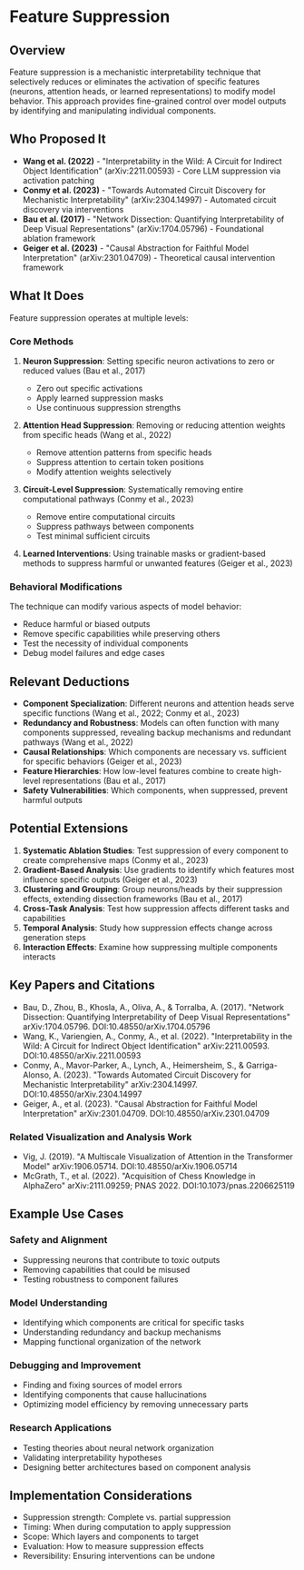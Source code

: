 # Feature Suppression

## Overview
Feature suppression is a mechanistic interpretability technique that selectively reduces or eliminates the activation of specific features (neurons, attention heads, or learned representations) to modify model behavior. This approach provides fine-grained control over model outputs by identifying and manipulating individual components.

## Who Proposed It
- **Wang et al. (2022)** - "Interpretability in the Wild: A Circuit for Indirect Object Identification" (arXiv:2211.00593) - Core LLM suppression via activation patching
- **Conmy et al. (2023)** - "Towards Automated Circuit Discovery for Mechanistic Interpretability" (arXiv:2304.14997) - Automated circuit discovery via interventions
- **Bau et al. (2017)** - "Network Dissection: Quantifying Interpretability of Deep Visual Representations" (arXiv:1704.05796) - Foundational ablation framework
- **Geiger et al. (2023)** - "Causal Abstraction for Faithful Model Interpretation" (arXiv:2301.04709) - Theoretical causal intervention framework

## What It Does
Feature suppression operates at multiple levels:

### Core Methods
1. **Neuron Suppression**: Setting specific neuron activations to zero or reduced values (Bau et al., 2017)
   - Zero out specific activations
   - Apply learned suppression masks
   - Use continuous suppression strengths

2. **Attention Head Suppression**: Removing or reducing attention weights from specific heads (Wang et al., 2022)
   - Remove attention patterns from specific heads
   - Suppress attention to certain token positions
   - Modify attention weights selectively

3. **Circuit-Level Suppression**: Systematically removing entire computational pathways (Conmy et al., 2023)
   - Remove entire computational circuits
   - Suppress pathways between components
   - Test minimal sufficient circuits

4. **Learned Interventions**: Using trainable masks or gradient-based methods to suppress harmful or unwanted features (Geiger et al., 2023)

### Behavioral Modifications
The technique can modify various aspects of model behavior:
- Reduce harmful or biased outputs
- Remove specific capabilities while preserving others
- Test the necessity of individual components
- Debug model failures and edge cases

## Relevant Deductions
- **Component Specialization**: Different neurons and attention heads serve specific functions (Wang et al., 2022; Conmy et al., 2023)
- **Redundancy and Robustness**: Models can often function with many components suppressed, revealing backup mechanisms and redundant pathways (Wang et al., 2022)
- **Causal Relationships**: Which components are necessary vs. sufficient for specific behaviors (Geiger et al., 2023)
- **Feature Hierarchies**: How low-level features combine to create high-level representations (Bau et al., 2017)
- **Safety Vulnerabilities**: Which components, when suppressed, prevent harmful outputs

##  Potential Extensions
1. **Systematic Ablation Studies**: Test suppression of every component to create comprehensive maps (Conmy et al., 2023)
2. **Gradient-Based Analysis**: Use gradients to identify which features most influence specific outputs (Geiger et al., 2023)
3. **Clustering and Grouping**: Group neurons/heads by their suppression effects, extending dissection frameworks (Bau et al., 2017)
4. **Cross-Task Analysis**: Test how suppression affects different tasks and capabilities
5. **Temporal Analysis**: Study how suppression effects change across generation steps
6. **Interaction Effects**: Examine how suppressing multiple components interacts

## Key Papers and Citations
- Bau, D., Zhou, B., Khosla, A., Oliva, A., & Torralba, A. (2017). "Network Dissection: Quantifying Interpretability of Deep Visual Representations" arXiv:1704.05796. DOI:10.48550/arXiv.1704.05796
- Wang, K., Variengien, A., Conmy, A., et al. (2022). "Interpretability in the Wild: A Circuit for Indirect Object Identification" arXiv:2211.00593. DOI:10.48550/arXiv.2211.00593
- Conmy, A., Mavor-Parker, A., Lynch, A., Heimersheim, S., & Garriga-Alonso, A. (2023). "Towards Automated Circuit Discovery for Mechanistic Interpretability" arXiv:2304.14997. DOI:10.48550/arXiv.2304.14997
- Geiger, A., et al. (2023). "Causal Abstraction for Faithful Model Interpretation" arXiv:2301.04709. DOI:10.48550/arXiv.2301.04709

### Related Visualization and Analysis Work
- Vig, J. (2019). "A Multiscale Visualization of Attention in the Transformer Model" arXiv:1906.05714. DOI:10.48550/arXiv.1906.05714
- McGrath, T., et al. (2022). "Acquisition of Chess Knowledge in AlphaZero" arXiv:2111.09259; PNAS 2022. DOI:10.1073/pnas.2206625119

## Example Use Cases

### Safety and Alignment
- Suppressing neurons that contribute to toxic outputs
- Removing capabilities that could be misused
- Testing robustness to component failures

### Model Understanding
- Identifying which components are critical for specific tasks
- Understanding redundancy and backup mechanisms
- Mapping functional organization of the network

### Debugging and Improvement
- Finding and fixing sources of model errors
- Identifying components that cause hallucinations
- Optimizing model efficiency by removing unnecessary parts

### Research Applications
- Testing theories about neural network organization
- Validating interpretability hypotheses
- Designing better architectures based on component analysis


## Implementation Considerations
- Suppression strength: Complete vs. partial suppression
- Timing: When during computation to apply suppression
- Scope: Which layers and components to target
- Evaluation: How to measure suppression effects
- Reversibility: Ensuring interventions can be undone